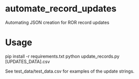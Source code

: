 # automate_record_updates
Automating JSON creation for ROR record updates

# Usage
pip install -r requirements.txt
python update_records.py [UPDATES_DATA].csv

See test_data/test_data.csv for examples of the update strings.

